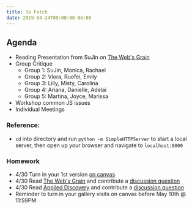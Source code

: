 ```yaml
---
title: So Fetch
date: 2019-04-24T09:00:00-04:00
---
```


## Agenda

- Reading Presentation from SuJin on [The Web's Grain](https://frankchimero.com/writing/the-webs-grain/)
- Group Critique
  - Group 1: SuJin, Monica, Rachael
  - Group 2: Vlora, Ruofei, Emily
  - Group 3: Lilly, Misty, Carolina
  - Group 4: Ariana, Danielle, Adelai
  - Group 5: Martina, Joyce, Marissa
- Workshop common JS issues
- Individual Meetings

### Reference: 

- `cd` into directory and run `python -m SimpleHTTPServer` to start a local server, then open up your browser and navigate to `localhost:8000`

### Homework

- 4/30 Turn in your 1st version [on canvas](https://prmlg.ht/2GBhuiH)
- 4/30 Read [The Web's Grain](https://prmlg.ht/2XDJRCI) and contribute a [discussion question](https://prmlg.ht/2VloPv2)
- 4/30 Read [Applied Discovery](https://prmlg.ht/2VjPV5E) and contribute a [discussion question](https://prmlg.ht/2T8s488)
- Reminder to turn in your gallery visits on canvas before May 10th @ 11:59PM
